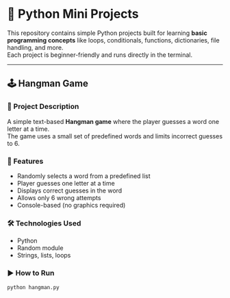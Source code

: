 # 🎯 Python Mini Projects

This repository contains simple Python projects built for learning **basic programming concepts** like loops, conditionals, functions, dictionaries, file handling, and more.  
Each project is beginner-friendly and runs directly in the terminal.

---

## 🕹️ Hangman Game

### 📌 Project Description  
A simple text-based **Hangman game** where the player guesses a word one letter at a time.  
The game uses a small set of predefined words and limits incorrect guesses to 6.  

### 🚀 Features  
- Randomly selects a word from a predefined list  
- Player guesses one letter at a time  
- Displays correct guesses in the word  
- Allows only 6 wrong attempts  
- Console-based (no graphics required)  

### 🛠️ Technologies Used  
- Python  
- Random module  
- Strings, lists, loops  

### ▶️ How to Run  
```bash
python hangman.py
